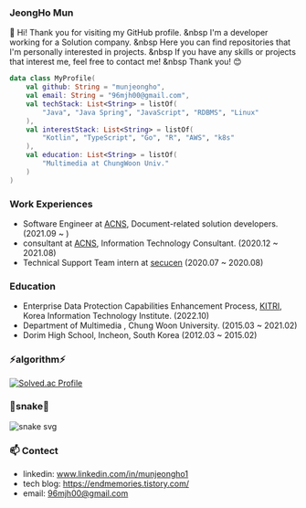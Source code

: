 <!--
**munjeongho/munjeongho** is a ✨ _special_ ✨ repository because its `README.md` (this file) appears on your GitHub profile.

Here are some ideas to get you started:

- 🔭 I’m currently working on ...
- 🌱 I’m currently learning ...
- 👯 I’m looking to collaborate on ...
- 🤔 I’m looking for help with ...
- 💬 Ask me about ...
- 📫 How to reach me: ...
- 😄 Pronouns: ...
- ⚡ Fun fact: ...
-->


### JeongHo Mun

👋 Hi! Thank you for visiting my GitHub profile. &nbsp
I'm a developer working for a Solution company.  &nbsp
Here you can find repositories that I'm personally interested in projects. &nbsp
If you have any skills or projects that interest me, feel free to contact me! &nbsp
Thank you! 😊

```kotlin
data class MyProfile(
    val github: String = "munjeongho",
    val email: String = "96mjh00@gmail.com",
    val techStack: List<String> = listOf( 
        "Java", "Java Spring", "JavaScript", "RDBMS", "Linux" 
    ),
    val interestStack: List<String> = listOf( 
        "Kotlin", "TypeScript", "Go", "R", "AWS", "k8s" 
    ),
    val education: List<String> = listOf(
        "Multimedia at ChungWoon Univ."
    )
)
```


### Work Experiences
* Software Engineer at [ACNS](https://www.acns.co.kr/), Document-related solution developers. (2021.09 ~ )
* consultant at [ACNS](https://www.acns.co.kr/), Information Technology Consultant. (2020.12 ~ 2021.08)
* Technical Support Team intern at [secucen](http://www.secucen.com/) (2020.07 ~ 2020.08)

### Education
* Enterprise Data Protection Capabilities Enhancement Process, [KITRI](https://www.kitri.re.kr/kitri/main/main.web), Korea Information Technology Institute. (2022.10)
* Department of Multimedia , Chung Woon University. (2015.03 ~ 2021.02)
* Dorim High School, Incheon, South Korea (2012.03 ~ 2015.02)

### ⚡algorithm⚡
[![Solved.ac Profile](http://mazassumnida.wtf/api/v2/generate_badge?boj=wjdghqkenr)](https://solved.ac/wjdghqkenr/)

### 🐍snake🐍
![snake svg](https://github.com/munjeongho/munjeongho/blob/output/github-contribution-grid-snake.svg)


### 📫 Contect
- linkedin: www.linkedin.com/in/munjeongho1
- tech blog: https://endmemories.tistory.com/
- email: 96mjh00@gmail.com

<!--
[![Hits](https://hits.seeyoufarm.com/api/count/incr/badge.svg?url=https%3A%2F%2Fgithub.com%2Fmunjeongho&count_bg=%23CCCCCC&title_bg=%23AC0000&icon=&icon_color=%23EA6262&title=hits&edge_flat=false)](https://hits.seeyoufarm.com)
-->

